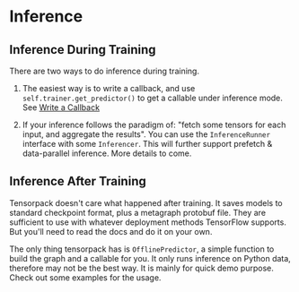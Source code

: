 
# Inference

## Inference During Training

There are two ways to do inference during training.

1. The easiest way is to write a callback, and use
`  self.trainer.get_predictor()` to get a callable under inference mode.
	See [Write a Callback](extend/callback.html)

2. If your inference follows the paradigm of:
	"fetch some tensors for each input, and aggregate the results".
	You can use the `InferenceRunner` interface with some `Inferencer`.
	This will further support prefetch & data-parallel inference.
	More details to come.


## Inference After Training

Tensorpack doesn't care what happened after training.
It saves models to standard checkpoint format, plus a metagraph protobuf file.
They are sufficient to use with whatever deployment methods TensorFlow supports.
But you'll need to read the docs and do it on your own.

The only thing tensorpack has is `OfflinePredictor`,
a simple function to build the graph and a callable for you.
It only runs inference on Python data, therefore may not be the best way.
It is mainly for quick demo purpose.
Check out some examples for the usage.
